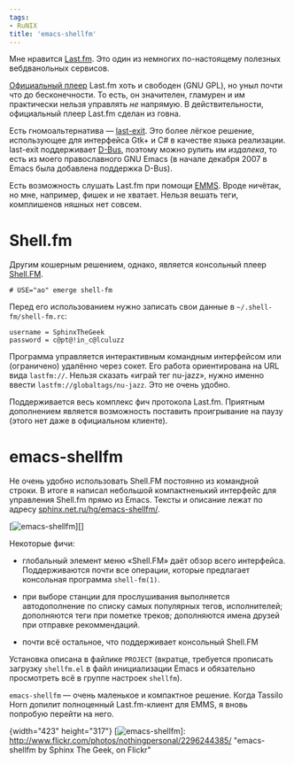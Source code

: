 ```yaml
---
tags:
- RuNIX
title: 'emacs-shellfm'
---
```


Мне нравится [Last.fm][]. Это один из немногих по-настоящему полезных
вебдванольных сервисов.

[Официальный плеер][] Last.fm хоть и свободен (GNU GPL), но уныл почти
что до бесконечности. То есть, он значителен, гламурен и им практически
нельзя управлять *не* напрямую. В действительности, официальный плеер
Last.fm сделан из говна.

Есть гномоальтернатива — [last-exit][]. Это более лёгкое решение,
использующее для интерфейса Gtk+ и C\# в качестве языка реализации.
last-exit поддерживает [D-Bus][], поэтому можно рулить им *издалека*, то
есть из моего православного GNU Emacs (в начале декабря 2007 в Emacs
была добавлена поддержка D-Bus).

Есть возможность слушать Last.fm при помощи [EMMS][]. Вроде ничётак, но
мне, например, фишек и не хватает. Нельзя вешать теги, комплишенов
няшных нет совсем.

# Shell.fm

Другим кошерным решением, однако, является консольный плеер
[Shell.FM][].

    # USE="ao" emerge shell-fm

Перед его использованием нужно записать свои данные в
`~/.shell-fm/shell-fm.rc`:

    username = SphinxTheGeek
    password = c@pt@!in_c@lculuzz

Программа управляется интерактивным командным интерфейсом или
(ограничено) удалённо через сокет. Его работа ориентирована на URL вида
`lastfm://`. Нельзя сказать «играй тег nu-jazz», нужно именно ввести
`lastfm://globaltags/nu-jazz`. Это не очень удобно.

Поддерживается весь комплекс фич протокола Last.fm. Приятным дополнением
является возможность поставить проигрывание на паузу (этого нет даже в
официальном клиенте).

# emacs-shellfm

Не очень удобно использовать Shell.FM постоянно из командной строки. В
итоге я написал небольшой компактненький интерфейс для управления
Shell.fm прямо из Emacs. Тексты и описание лежат по адресу
[sphinx.net.ru/hg/emacs-shellfm/][].

[![emacs-shellfm][]][]

Некоторые фичи:

-   глобальный элемент меню «Shell.FM» даёт обзор всего интерфейса.
    Поддерживаются почти все операции, которые предлагает консольная
    программа `shell-fm(1)`.

-   при выборе станции для прослушивания выполняется автодополнение по
    списку самых популярных тегов, исполнителей; дополняются теги при
    пометке треков; дополняются имена друзей при отправке рекоммендаций.

-   почти всё остальное, что поддерживает консольный Shell.FM

Установка описана в файлике `PROJECT` (вкратце, требуется прописать
загрузку `shellfm.el` в файл инициализации Emacs и обязательно
просмотреть всё в группе настроек `shellfm`).

`emacs-shellfm` — очень маленькое и компактное решение. Когда Tassilo
Horn допилит полноценный Last.fm-клиент для EMMS, я вновь попробую
перейти на него.

  [Last.fm]: http://sphinx.net.ru/blog/entry/what-is-lastfm/
  [Официальный плеер]: http://www.lastfm.ru/download/
  [last-exit]: http://www.lastexit-player.org/index.php/Main_Page
  [D-Bus]: http://www.freedesktop.org/wiki/Software/dbus
  [EMMS]: http://www.gnu.org/software/emms
  [Shell.FM]: http://nex.scrapping.cc/shell-fm/
  [sphinx.net.ru/hg/emacs-shellfm/]: http://sphinx.net.ru/hg/emacs-shellfm/file/tip/
  [emacs-shellfm]: https://web.archive.org/web/20080302085028im_/http://farm4.static.flickr.com/3171/2296244385_d4104e9846.jpg
  {width="423" height="317"}
  [![emacs-shellfm][]]: http://www.flickr.com/photos/nothingpersonal/2296244385/
    "emacs-shellfm by Sphinx The Geek, on Flickr"

